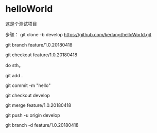 helloWorld
=============
这是个测试项目

步骤：
  git clone -b  develop https://github.com/kerlang/helloWorld.git 
  
  git branch feature/1.0.20180418
  
  git checkout feature/1.0.20180418
  
  do sth。
  
  git add .
  
  git commit -m "hello"
  
  git checkout develop
  
  git merge feature/1.0.20180418
  
  git push -u origin develop
  
  git branch -d feature/1.0.20180418
